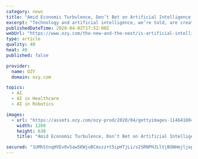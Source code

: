 ```yaml
---
category: news
title: "Amid Economic Turbulence, Don’t Bet on Artificial Intelligence to Save Us"
excerpt: "Technology and artificial intelligence, we’re told, are creating a New Economy, where algorithms and robots do all our work for us, increasing productivity like never before. Go by the evidence, though, and the reality looks far different. For decades, U.S. productivity grew by about 3 percent a year. After 1970, it slowed to 1.5 percent a ..."
publishedDateTime: 2020-04-02T17:52:00Z
webUrl: "https://www.ozy.com/the-new-and-the-next/is-artificial-intelligence-the-next-dot-com-bubble/287616/"
type: article
quality: 40
heat: 40
published: false

provider:
  name: OZY
  domain: ozy.com

topics:
  - AI
  - AI in Healthcare
  - AI in Robotics

images:
  - url: "https://assets.ozy.com/ozy-prod/2020/04/gettyimages-1146418040.jpg?width=1200&height=630&fit=cover"
    width: 1200
    height: 630
    title: "Amid Economic Turbulence, Don’t Bet on Artificial Intelligence to Save Us"

secured: "1UMhStnqHVEv0v5aw5KWjuBCmszz+t5ipHTjLi/s2SRNPHJLlVjBGNHmjljopU6c7piRAndPMqA2bp0SrP0UsVF4uZYRuEXO7g/32vsi2TX86wlgRnqKnoMagR9f3pPtN6+OQ/5iNuUlhpwpZ/UI6d+TBh2A1NDRXrQfGDdiUiuetbuWAbP7FPTM7bcPK545ugmTzoGC3a18gFGYhNmRAyz5WI5YxtmUN7ddH3vuJWCgajUcUt0Ta5TS53H9zSvIpyGBRn48anTy8IGLDds0hVwWLNB9/3sJaO9UYyRhEYhsu3pjYxRSFYJiOkb7Rp6/697u8kI0d+dDkqXyyBrbFfTp2JN8zRKPm9fod/wC9ev8F6g1dOcH4GSS8/K6cyj0/5YfDW8o7GOP+qou3r3C3qYx4WHSDy36R9lVN9e46c/LCWhO+ZwjKgnd25S9U7VwkMCS72oRb/qePzqUeXlrV6WkN5/CZRf16n1MJnhZBEI=;VtC4U1FsB4MB3MXjuF9/Sg=="
---
```


